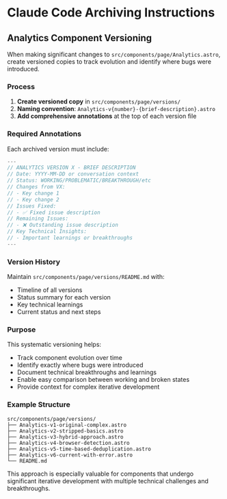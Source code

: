 # Claude Code Archiving Instructions

## Analytics Component Versioning

When making significant changes to `src/components/page/Analytics.astro`, create versioned copies to track evolution and identify where bugs were introduced.

### Process

1. **Create versioned copy** in `src/components/page/versions/`
2. **Naming convention**: `Analytics-v{number}-{brief-description}.astro`
3. **Add comprehensive annotations** at the top of each version file

### Required Annotations

Each archived version must include:

```javascript
---
// ANALYTICS VERSION X - BRIEF DESCRIPTION
// Date: YYYY-MM-DD or conversation context  
// Status: WORKING/PROBLEMATIC/BREAKTHROUGH/etc
// Changes from VX:
// - Key change 1
// - Key change 2
// Issues Fixed:
// - ✅ Fixed issue description
// Remaining Issues:
// - ❌ Outstanding issue description  
// Key Technical Insights:
// - Important learnings or breakthroughs
---
```

### Version History

Maintain `src/components/page/versions/README.md` with:
- Timeline of all versions
- Status summary for each version
- Key technical learnings 
- Current status and next steps

### Purpose

This systematic versioning helps:
- Track component evolution over time
- Identify exactly where bugs were introduced
- Document technical breakthroughs and learnings
- Enable easy comparison between working and broken states
- Provide context for complex iterative development

### Example Structure

```
src/components/page/versions/
├── Analytics-v1-original-complex.astro
├── Analytics-v2-stripped-basics.astro  
├── Analytics-v3-hybrid-approach.astro
├── Analytics-v4-browser-detection.astro
├── Analytics-v5-time-based-deduplication.astro
├── Analytics-v6-current-with-error.astro
└── README.md
```

This approach is especially valuable for components that undergo significant iterative development with multiple technical challenges and breakthroughs.